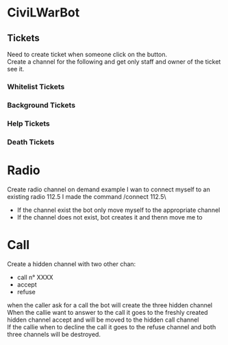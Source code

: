 # CiviLWarBot

## Tickets
Need to create ticket when someone click on the button.\
Create a channel for the following and get only staff and owner of the ticket see it.

### Whitelist Tickets
### Background Tickets
### Help Tickets
### Death Tickets


# Radio
Create radio channel on demand
example I wan to connect myself to an existing radio 112.5 I made the command /connect 112.5\
  - If the channel exist the bot only move myself to the appropriate channel
  - If the channel does not exist, bot creates it and thenn move me to

# Call
Create a hidden channel with two other chan:
 * call n° XXXX
 * accept
 * refuse

when the caller ask for a call the bot will create the three hidden channel\
When the callie want to answer to the call it goes to the freshly created hidden channel accept and will be moved to the hidden call channel\
If the callie when to decline the call it goes to the refuse channel and both three channels will be destroyed.
